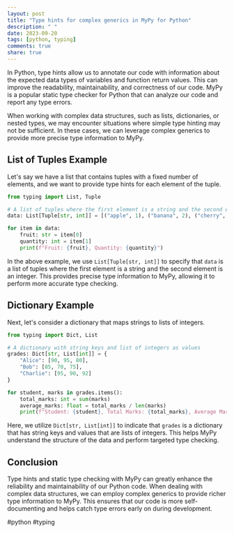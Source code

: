 ```yaml
---
layout: post
title: "Type hints for complex generics in MyPy for Python"
description: " "
date: 2023-09-20
tags: [python, typing]
comments: true
share: true
---
```


In Python, type hints allow us to annotate our code with information about the expected data types of variables and function return values. This can improve the readability, maintainability, and correctness of our code. MyPy is a popular static type checker for Python that can analyze our code and report any type errors.

When working with complex data structures, such as lists, dictionaries, or nested types, we may encounter situations where simple type hinting may not be sufficient. In these cases, we can leverage complex generics to provide more precise type information to MyPy.

## List of Tuples Example

Let's say we have a list that contains tuples with a fixed number of elements, and we want to provide type hints for each element of the tuple.

```python
from typing import List, Tuple

# A list of tuples where the first element is a string and the second element is an integer
data: List[Tuple[str, int]] = [("apple", 1), ("banana", 2), ("cherry", 3)]

for item in data:
    fruit: str = item[0]
    quantity: int = item[1]
    print(f"Fruit: {fruit}, Quantity: {quantity}")
```

In the above example, we use `List[Tuple[str, int]]` to specify that `data` is a list of tuples where the first element is a string and the second element is an integer. This provides precise type information to MyPy, allowing it to perform more accurate type checking.

## Dictionary Example

Next, let's consider a dictionary that maps strings to lists of integers.

```python
from typing import Dict, List

# A dictionary with string keys and list of integers as values
grades: Dict[str, List[int]] = {
    "Alice": [90, 95, 80],
    "Bob": [85, 70, 75],
    "Charlie": [95, 90, 92]
}

for student, marks in grades.items():
    total_marks: int = sum(marks)
    average_marks: float = total_marks / len(marks)
    print(f"Student: {student}, Total Marks: {total_marks}, Average Marks: {average_marks}")
```

Here, we utilize `Dict[str, List[int]]` to indicate that `grades` is a dictionary that has string keys and values that are lists of integers. This helps MyPy understand the structure of the data and perform targeted type checking.

## Conclusion

Type hints and static type checking with MyPy can greatly enhance the reliability and maintainability of our Python code. When dealing with complex data structures, we can employ complex generics to provide richer type information to MyPy. This ensures that our code is more self-documenting and helps catch type errors early on during development.

#python #typing